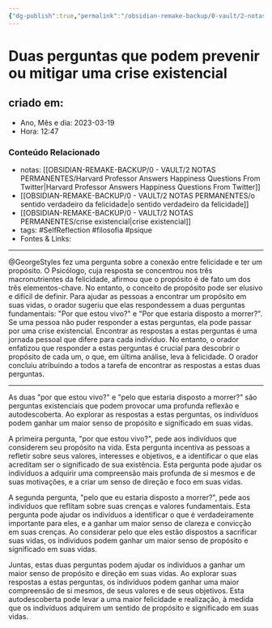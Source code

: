 ```yaml
---
{"dg-publish":true,"permalink":"/obsidian-remake-backup/0-vault/2-notas-permanentes/duas-perguntas-poderosas/","tags":["permanente","SelfReflection","filosofia","psique"],"dgHomeLink":true,"dgShowLocalGraph":true,"dgShowFileTree":true,"dgEnableSearch":true,"noteIcon":""}
---
```


# Duas perguntas que podem prevenir ou mitigar uma crise existencial

## criado em: 

- Ano, Mês e dia: 2023-03-19
- Hora: 12:47

### Conteúdo Relacionado

- notas: [[OBSIDIAN-REMAKE-BACKUP/0 - VAULT/2 NOTAS PERMANENTES/Harvard Professor Answers Happiness Questions From Twitter\|Harvard Professor Answers Happiness Questions From Twitter]]
- [[OBSIDIAN-REMAKE-BACKUP/0 - VAULT/2 NOTAS PERMANENTES/o sentido verdadeiro da felicidade\|o sentido verdadeiro da felicidade]]
- [[OBSIDIAN-REMAKE-BACKUP/0 - VAULT/2 NOTAS PERMANENTES/crise existencial\|crise existencial]]
- tags: #SelfReflection #filosofia #psique 
- Fontes & Links: 
---

@GeorgeStyles fez uma pergunta sobre a conexão entre felicidade e ter um propósito. O Psicólogo, cuja resposta se concentrou nos três macronutrientes da felicidade, afirmou que o propósito é de fato um dos três elementos-chave. No entanto, o conceito de propósito pode ser elusivo e difícil de definir. Para ajudar as pessoas a encontrar um propósito em suas vidas, o orador sugeriu que elas respondessem a duas perguntas fundamentais: "Por que estou vivo?" e "Por que estaria disposto a morrer?". Se uma pessoa não puder responder a estas perguntas, ela pode passar por uma crise existencial. Encontrar as respostas a estas perguntas é uma jornada pessoal que difere para cada indivíduo. No entanto, o orador enfatizou que responder a estas perguntas é crucial para descobrir o propósito de cada um, o que, em última análise, leva à felicidade. O orador concluiu atribuindo a todos a tarefa de encontrar as respostas a estas duas perguntas.

---

As duas "por que estou vivo?" e "pelo que estaria disposto a morrer?" são perguntas existenciais que podem provocar uma profunda reflexão e autodescoberta. Ao explorar as respostas a estas perguntas, os indivíduos podem ganhar um maior senso de propósito e significado em suas vidas.

A primeira pergunta, "por que estou vivo?", pede aos indivíduos que considerem seu propósito na vida. Esta pergunta incentiva as pessoas a refletir sobre seus valores, interesses e objetivos, e a identificar o que elas acreditam ser o significado de sua existência. Esta pergunta pode ajudar os indivíduos a adquirir uma compreensão mais profunda de si mesmos e de suas motivações, e a criar um senso de direção e foco em suas vidas.

A segunda pergunta, "pelo que eu estaria disposto a morrer?", pede aos indivíduos que reflitam sobre suas crenças e valores fundamentais. Esta pergunta pode ajudar os indivíduos a identificar o que é verdadeiramente importante para eles, e a ganhar um maior senso de clareza e convicção em suas crenças. Ao considerar pelo que eles estão dispostos a sacrificar suas vidas, os indivíduos podem ganhar um maior senso de propósito e significado em suas vidas.

Juntas, estas duas perguntas podem ajudar os indivíduos a ganhar um maior senso de propósito e direção em suas vidas. Ao explorar suas respostas a estas perguntas, os indivíduos podem ganhar uma maior compreensão de si mesmos, de seus valores e de seus objetivos. Esta autodescoberta pode levar a uma maior felicidade e realização, à medida que os indivíduos adquirem um sentido de propósito e significado em suas vidas.